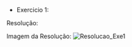 - Exercicio 1:

Resolução:

Imagem da Resolução: ![Resolucao_Exe1](https://user-images.githubusercontent.com/101759772/190524102-adb9b293-9936-4c60-8d22-38daf188e9a8.JPG)
